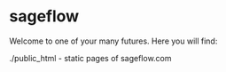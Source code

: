 # sageflow

Welcome to one of your many futures. Here you will find:

./public_html - static pages of sageflow.com


